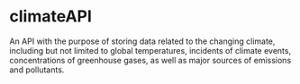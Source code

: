 # climateAPI
An API with the purpose of storing data related to the changing climate, including but not limited to global temperatures, incidents of climate events, concentrations of greenhouse gases, as well as major sources of emissions and pollutants. 

